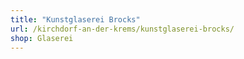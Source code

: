 ```yaml
---
title: "Kunstglaserei Brocks"
url: /kirchdorf-an-der-krems/kunstglaserei-brocks/
shop: Glaserei
---
```

